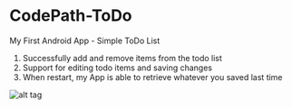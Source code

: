 # CodePath-ToDo
My First Android App - Simple ToDo List

1) Successfully add and remove items from the todo list
2) Support for editing todo items and saving changes
3) When restart, my App is able to retrieve whatever you saved last time

![alt tag](https://github.com/suki-yangzz/CodePath-ToDo/suki-yangzz_ToDo.gif)
